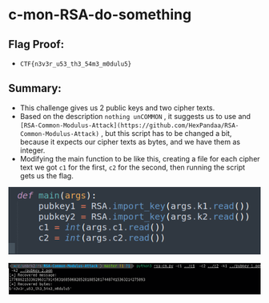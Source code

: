 # c-mon-RSA-do-something

## Flag Proof:

- `CTF{n3v3r_u53_th3_54m3_m0dulu5}`

## Summary:

- This challenge gives us 2 public keys and two cipher texts.
- Based on the description `nothing unCOMMON` , it suggests us to use and `[RSA-Common-Modulus-Attack](https://github.com/HexPandaa/RSA-Common-Modulus-Attack)` , but this script has to be changed a bit, because it expects our cipher texts as bytes, and we have them as integer.
- Modifying the main function to be like this, creating a file for each cipher text we got `c1` for the first, `c2` for the second, then running the script gets us the flag.

![Untitled](c-mon-RSA-do-something%208b23746e49804793abe9e4e4c5f7c07a/Untitled.png)

![Untitled](c-mon-RSA-do-something%208b23746e49804793abe9e4e4c5f7c07a/Untitled%201.png)